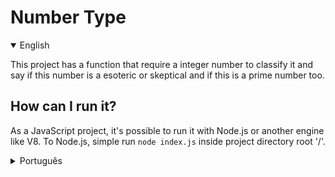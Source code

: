 # Number Type

<details open>
  <summary>English</summary>
  
  This project has a function that require a integer number to classify it and say if this number is a esoteric or skeptical and if this is a prime number too.

  ## How can I run it?
  As a JavaScript project, it's possible to run it with Node.js or another engine like V8. To Node.js, simple run ```node index.js``` inside project directory root '/'.
</details>
<details>
  <summary>Português</summary>

  Este projeto tem uma função que requer um número inteiro para classificá-lo e dizer se este número é esotérico ou cético e também se ele é um número primo.

  ## Como posso executá-lo?
  Sendo um projeto em JavaScript, é possível executá-lo com o Node.js ou alguma outro motor como o V8. Para o Node.js, simplesmente use ```node index.js``` dentro do diretório raiz do projeto.
</details>

